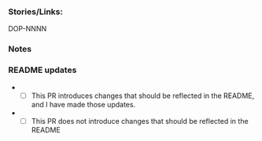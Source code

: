 ### Stories/Links:

DOP-NNNN

### Notes

### README updates

- - [ ] This PR introduces changes that should be reflected in the README, and I have made those updates.
- - [ ] This PR does not introduce changes that should be reflected in the README
